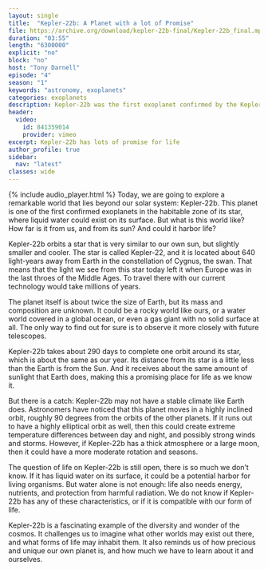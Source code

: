 ```yaml
---
layout: single
title:  "Kepler-22b: A Planet with a lot of Promise"
file: https://archive.org/download/kepler-22b-final/Kepler-22b_final.mp3
duration: "03:55"
length: "6300000"
explicit: "no"
block: "no"
host: "Tony Darnell"
episode: "4"
season: "1"
keywords: "astronomy, exoplanets"
categories: exoplanets
description: Kepler-22b was the first exoplanet confirmed by the Kepler Space Telescope.  It may also harbor life
header:
  video:
    id: 841359014
    provider: vimeo
excerpt: Kepler-22b has lots of promise for life
author_profile: true
sidebar: 
  nav: "latest"
classes: wide
---
```


{% include audio_player.html %} 
Today, we are going to explore a remarkable world that lies beyond our solar system: Kepler-22b. This planet is one of the first confirmed exoplanets in the habitable zone of its star, where liquid water could exist on its surface. But what is this world like? How far is it from us, and from its sun? And could it harbor life?

Kepler-22b orbits a star that is very similar to our own sun, but slightly smaller and cooler. The star is called Kepler-22, and it is located about 640 light-years away from Earth in the constellation of Cygnus, the swan. That means that the light we see from this star today left it when Europe was in the last throes of the Middle Ages. To travel there with our current technology would take millions of years.

The planet itself is about twice the size of Earth, but its mass and composition are unknown. It could be a rocky world like ours, or a water world covered in a global ocean, or even a gas giant with no solid surface at all. The only way to find out for sure is to observe it more closely with future telescopes.

Kepler-22b takes about 290 days to complete one orbit around its star, which is about the same as our year. Its distance from its star is a little less than the Earth is from the Sun. And it receives about the same amount of sunlight that Earth does, making this a promising place for life as we know it.

But there is a catch: Kepler-22b may not have a stable climate like Earth does.  Astronomers have noticed that this planet moves in a highly inclined orbit, roughly 90 degrees from the orbits of the other planets.  If it runs out to have a highly elliptical orbit as well, then this could create extreme temperature differences between day and night, and possibly strong winds and storms. However, if Kepler-22b has a thick atmosphere or a large moon, then it could have a more moderate rotation and seasons.

The question of life on Kepler-22b is still open, there is so much we don’t know. If it has liquid water on its surface, it could be a potential harbor for living organisms. But water alone is not enough: life also needs energy, nutrients, and protection from harmful radiation. We do not know if Kepler-22b has any of these characteristics, or if it is compatible with our form of life.

Kepler-22b is a fascinating example of the diversity and wonder of the cosmos. It challenges us to imagine what other worlds may exist out there, and what forms of life may inhabit them. It also reminds us of how precious and unique our own planet is, and how much we have to learn about it and ourselves.


